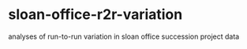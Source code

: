 sloan-office-r2r-variation
==========================

analyses of run-to-run variation in sloan office succession project data
